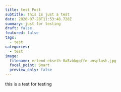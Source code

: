 ```yaml
---
title: test Post
subtitle: this is just a test
date: 2020-07-28T11:53:48.728Z
summary: just for testing
draft: false
featured: false
tags:
  - test
categories:
  - test
image:
  filename: erlend-ekseth-0a5vbkqqffe-unsplash.jpg
  focal_point: Smart
  preview_only: false
---
```

this is a test for testing